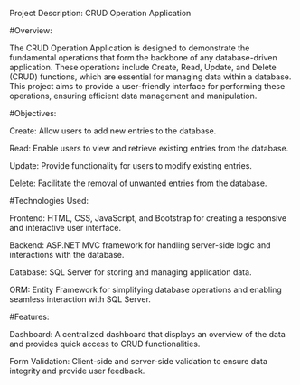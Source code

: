 Project Description: CRUD Operation Application

#Overview:

The CRUD Operation Application is designed to demonstrate the fundamental operations that form the backbone of any database-driven application. These operations include Create, Read, Update, and Delete (CRUD) functions, which are essential for managing data within a database. This project aims to provide a user-friendly interface for performing these operations, ensuring efficient data management and manipulation.

#Objectives:

Create: Allow users to add new entries to the database.

Read: Enable users to view and retrieve existing entries from the database.

Update: Provide functionality for users to modify existing entries.

Delete: Facilitate the removal of unwanted entries from the database.


#Technologies Used:

Frontend: HTML, CSS, JavaScript, and Bootstrap for creating a responsive and interactive user interface.

Backend: ASP.NET MVC framework for handling server-side logic and interactions with the database.

Database: SQL Server for storing and managing application data.

ORM: Entity Framework for simplifying database operations and enabling seamless interaction with SQL Server.

#Features:

Dashboard: A centralized dashboard that displays an overview of the data and provides quick access to CRUD functionalities.

Form Validation: Client-side and server-side validation to ensure data integrity and provide user feedback.
